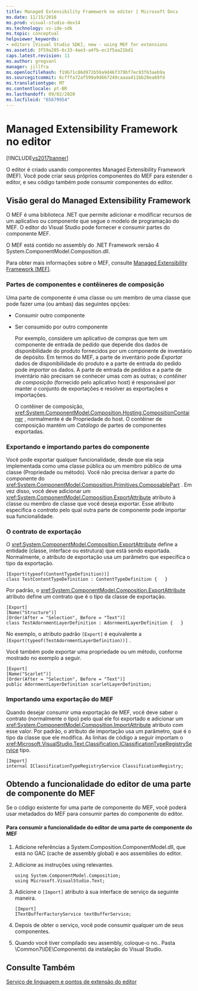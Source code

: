 ```yaml
---
title: Managed Extensibility Framework no editor | Microsoft Docs
ms.date: 11/15/2016
ms.prod: visual-studio-dev14
ms.technology: vs-ide-sdk
ms.topic: conceptual
helpviewer_keywords:
- editors [Visual Studio SDK], new - using MEF for extensions
ms.assetid: 3f59a285-6c33-4ae3-a4fb-ec1f5aa21bd1
caps.latest.revision: 11
ms.author: gregvanl
manager: jillfra
ms.openlocfilehash: f19b71c86d972b59a9d46f379bf7ec93f63aeb9a
ms.sourcegitcommit: 6cfffa72af599a9d667249caaaa411bb28ea69fd
ms.translationtype: MT
ms.contentlocale: pt-BR
ms.lasthandoff: 09/02/2020
ms.locfileid: "65679954"
---
```

# <a name="managed-extensibility-framework-in-the-editor"></a>Managed Extensibility Framework no editor
[!INCLUDE[vs2017banner](../includes/vs2017banner.md)]

O editor é criado usando componentes Managed Extensibility Framework (MEF). Você pode criar seus próprios componentes do MEF para estender o editor, e seu código também pode consumir componentes do editor.  
  
## <a name="overview-of-the-managed-extensibility-framework"></a>Visão geral do Managed Extensibility Framework  
 O MEF é uma biblioteca .NET que permite adicionar e modificar recursos de um aplicativo ou componente que segue o modelo de programação do MEF. O editor do Visual Studio pode fornecer e consumir partes do componente MEF.  
  
 O MEF está contido no assembly do .NET Framework versão 4 System.ComponentModel.Composition.dll.  
  
 Para obter mais informações sobre o MEF, consulte [Managed Extensibility Framework (MEF)](https://msdn.microsoft.com/library/6c61b4ec-c6df-4651-80f1-4854f8b14dde).  
  
### <a name="component-parts-and-composition-containers"></a>Partes de componentes e contêineres de composição  
 Uma parte de componente é uma classe ou um membro de uma classe que pode fazer uma (ou ambas) das seguintes opções:  
  
- Consumir outro componente  
  
- Ser consumido por outro componente  
  
  Por exemplo, considere um aplicativo de compras que tem um componente de entrada de pedido que depende dos dados de disponibilidade do produto fornecidos por um componente de inventário de depósito. Em termos do MEF, a parte de inventário pode *Exportar* dados de disponibilidade do produto e a parte de entrada do pedido pode *importar* os dados. A parte de entrada de pedidos e a parte de inventário não precisam se conhecer umas com as outras; o *contêiner de composição* (fornecido pelo aplicativo host) é responsável por manter o conjunto de exportações e resolver as exportações e importações.  
  
  O contêiner de composição, <xref:System.ComponentModel.Composition.Hosting.CompositionContainer> , normalmente é de Propriedade do host. O contêiner de composição mantém um *Catálogo* de partes de componentes exportadas.  
  
### <a name="exporting-and-importing-component-parts"></a>Exportando e importando partes do componente  
 Você pode exportar qualquer funcionalidade, desde que ela seja implementada como uma classe pública ou um membro público de uma classe (Propriedade ou método). Você não precisa derivar a parte do componente do <xref:System.ComponentModel.Composition.Primitives.ComposablePart> . Em vez disso, você deve adicionar um <xref:System.ComponentModel.Composition.ExportAttribute> atributo à classe ou membro de classe que você deseja exportar. Esse atributo especifica o *contrato* pelo qual outra parte de componente pode importar sua funcionalidade.  
  
### <a name="the-export-contract"></a>O contrato de exportação  
 O <xref:System.ComponentModel.Composition.ExportAttribute> define a entidade (classe, interface ou estrutura) que está sendo exportada. Normalmente, o atributo de exportação usa um parâmetro que especifica o tipo da exportação.  
  
```  
[Export(typeof(ContentTypeDefinition))]  
class TestContentTypeDefinition : ContentTypeDefinition {   }  
```  
  
 Por padrão, o <xref:System.ComponentModel.Composition.ExportAttribute> atributo define um contrato que é o tipo da classe de exportação.  
  
```  
[Export]  
[Name("Structure")]  
[Order(After = "Selection", Before = "Text")]  
class TestAdornmentLayerDefinition : AdornmentLayerDefinition {   }  
```  
  
 No exemplo, o atributo padrão `[Export]` é equivalente a `[Export(typeof(TestAdornmentLayerDefinition))]` .  
  
 Você também pode exportar uma propriedade ou um método, conforme mostrado no exemplo a seguir.  
  
```  
[Export]  
[Name("Scarlet")]  
[Order(After = "Selection", Before = "Text")]  
public AdornmentLayerDefinition scarletLayerDefinition;  
```  
  
### <a name="importing-a-mef-export"></a>Importando uma exportação do MEF  
 Quando desejar consumir uma exportação de MEF, você deve saber o contrato (normalmente o tipo) pelo qual ele foi exportado e adicionar um <xref:System.ComponentModel.Composition.ImportAttribute> atributo com esse valor. Por padrão, o atributo de importação usa um parâmetro, que é o tipo da classe que ele modifica. As linhas de código a seguir importam o <xref:Microsoft.VisualStudio.Text.Classification.IClassificationTypeRegistryService> tipo.  
  
```  
[Import]  
internal IClassificationTypeRegistryService ClassificationRegistry;  
```  
  
## <a name="getting-editor-functionality-from-a-mef-component-part"></a>Obtendo a funcionalidade do editor de uma parte de componente do MEF  
 Se o código existente for uma parte de componente do MEF, você poderá usar metadados do MEF para consumir partes do componente do editor.  
  
#### <a name="to-consume-editor-functionality-from-a-mef-component-part"></a>Para consumir a funcionalidade do editor de uma parte de componente do MEF  
  
1. Adicione referências a System.Composition.ComponentModel.dll, que está no GAC (cache de assembly global) e aos assemblies do editor.  
  
2. Adicione as instruções using relevantes.  
  
    ```  
    using System.ComponentModel.Composition;  
    using Microsoft.VisualStudio.Text;  
    ```  
  
3. Adicione o `[Import]` atributo à sua interface de serviço da seguinte maneira.  
  
    ```  
    [Import]  
    ITextBufferFactoryService textBufferService;  
    ```  
  
4. Depois de obter o serviço, você pode consumir qualquer um de seus componentes.  
  
5. Quando você tiver compilado seu assembly, coloque-o no.. Pasta \Common7\IDE\Components\ da instalação do Visual Studio.  
  
## <a name="see-also"></a>Consulte Também  
 [Serviço de linguagem e pontos de extensão do editor](../extensibility/language-service-and-editor-extension-points.md)

